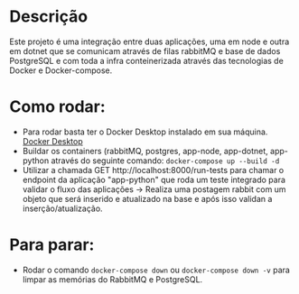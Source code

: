 # Descrição
Este projeto é uma integração entre duas aplicações, uma em node e outra em dotnet que se comunicam através de filas rabbitMQ e base de dados PostgreSQL e com toda a infra conteinerizada através das tecnologias de Docker e Docker-compose.

# Como rodar:
* Para rodar basta ter o Docker Desktop instalado em sua máquina. [Docker Desktop](https://www.docker.com/products/docker-desktop/)
* Buildar os containers (rabbitMQ, postgres, app-node, app-dotnet, app-python através do seguinte comando: `docker-compose up --build -d`
* Utilizar a chamada GET http://localhost:8000/run-tests para chamar o endpoint da aplicação "app-python" que roda um teste integrado para validar o fluxo das aplicações -> Realiza uma postagem rabbit com um objeto que será inserido e atualizado na base e após isso validan a inserção/atualização.

# Para parar:
* Rodar o comando `docker-compose down` ou `docker-compose down -v` para limpar as memórias do RabbitMQ e PostgreSQL.
